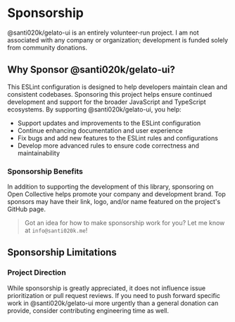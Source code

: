 # Sponsorship

@santi020k/gelato-ui is an entirely volunteer-run project.
I am not associated with any company or organization; development is funded solely from community donations.

## Why Sponsor @santi020k/gelato-ui?

This ESLint configuration is designed to help developers maintain clean and consistent codebases. Sponsoring this project helps ensure continued development and support for the broader JavaScript and TypeScript ecosystems. By supporting @santi020k/gelato-ui, you help:

- Support updates and improvements to the ESLint configuration
- Continue enhancing documentation and user experience
- Fix bugs and add new features to the ESLint rules and configurations
- Develop more advanced rules to ensure code correctness and maintainability

### Sponsorship Benefits

In addition to supporting the development of this library, sponsoring on Open Collective helps promote your company and development brand.
Top sponsors may have their link, logo, and/or name featured on the project's GitHub page.

> Got an idea for how to make sponsorship work for you?
> Let me know at `info@santi020k.me`!

## Sponsorship Limitations

### Project Direction

While sponsorship is greatly appreciated, it does not influence issue prioritization or pull request reviews. If you need to push forward specific work in @santi020k/gelato-ui more urgently than a general donation can provide, consider contributing engineering time as well.
